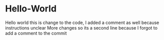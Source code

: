 # Hello-World
Hello world
this is change to the code, I added a comment as well because instructions unclear
More changes so its a second line because I forgot to add a comment to the commit
